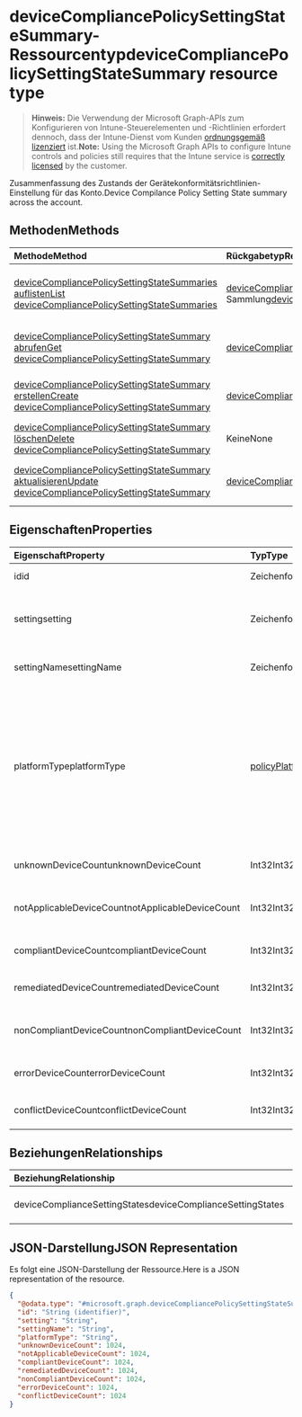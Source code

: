 # <a name="devicecompliancepolicysettingstatesummary-resource-type"></a><span data-ttu-id="5ea32-101">deviceCompliancePolicySettingStateSummary-Ressourcentyp</span><span class="sxs-lookup"><span data-stu-id="5ea32-101">deviceCompliancePolicySettingStateSummary resource type</span></span>

> <span data-ttu-id="5ea32-102">**Hinweis:** Die Verwendung der Microsoft Graph-APIs zum Konfigurieren von Intune-Steuerelementen und -Richtlinien erfordert dennoch, dass der Intune-Dienst vom Kunden [ordnungsgemäß lizenziert](https://go.microsoft.com/fwlink/?linkid=839381) ist.</span><span class="sxs-lookup"><span data-stu-id="5ea32-102">**Note:** Using the Microsoft Graph APIs to configure Intune controls and policies still requires that the Intune service is [correctly licensed](https://go.microsoft.com/fwlink/?linkid=839381) by the customer.</span></span>

<span data-ttu-id="5ea32-103">Zusammenfassung des Zustands der Gerätekonformitätsrichtlinien-Einstellung für das Konto.</span><span class="sxs-lookup"><span data-stu-id="5ea32-103">Device Compilance Policy Setting State summary across the account.</span></span>
## <a name="methods"></a><span data-ttu-id="5ea32-104">Methoden</span><span class="sxs-lookup"><span data-stu-id="5ea32-104">Methods</span></span>
|<span data-ttu-id="5ea32-105">Methode</span><span class="sxs-lookup"><span data-stu-id="5ea32-105">Method</span></span>|<span data-ttu-id="5ea32-106">Rückgabetyp</span><span class="sxs-lookup"><span data-stu-id="5ea32-106">Return Type</span></span>|<span data-ttu-id="5ea32-107">Beschreibung</span><span class="sxs-lookup"><span data-stu-id="5ea32-107">Description</span></span>|
|:---|:---|:---|
|[<span data-ttu-id="5ea32-108">deviceCompliancePolicySettingStateSummaries auflisten</span><span class="sxs-lookup"><span data-stu-id="5ea32-108">List deviceCompliancePolicySettingStateSummaries</span></span>](../api/intune_deviceconfig_devicecompliancepolicysettingstatesummary_list.md)|<span data-ttu-id="5ea32-109">[deviceCompliancePolicySettingStateSummary](../resources/intune_deviceconfig_devicecompliancepolicysettingstatesummary.md)-Sammlung</span><span class="sxs-lookup"><span data-stu-id="5ea32-109">[deviceCompliancePolicySettingStateSummary](../resources/intune_deviceconfig_devicecompliancepolicysettingstatesummary.md) collection</span></span>|<span data-ttu-id="5ea32-110">Auflisten von Eigenschaften und Beziehungen der [deviceCompliancePolicySettingStateSummary](../resources/intune_deviceconfig_devicecompliancepolicysettingstatesummary.md)-Objekte.</span><span class="sxs-lookup"><span data-stu-id="5ea32-110">List properties and relationships of the [deviceCompliancePolicySettingStateSummary](../resources/intune_deviceconfig_devicecompliancepolicysettingstatesummary.md) objects.</span></span>|
|[<span data-ttu-id="5ea32-111">deviceCompliancePolicySettingStateSummary abrufen</span><span class="sxs-lookup"><span data-stu-id="5ea32-111">Get deviceCompliancePolicySettingStateSummary</span></span>](../api/intune_deviceconfig_devicecompliancepolicysettingstatesummary_get.md)|[<span data-ttu-id="5ea32-112">deviceCompliancePolicySettingStateSummary</span><span class="sxs-lookup"><span data-stu-id="5ea32-112">deviceCompliancePolicySettingStateSummary</span></span>](../resources/intune_deviceconfig_devicecompliancepolicysettingstatesummary.md)|<span data-ttu-id="5ea32-113">Lesen von Eigenschaften und Beziehungen der [deviceCompliancePolicySettingStateSummary](../resources/intune_deviceconfig_devicecompliancepolicysettingstatesummary.md)-Objekte.</span><span class="sxs-lookup"><span data-stu-id="5ea32-113">Read properties and relationships of the [deviceCompliancePolicySettingStateSummary](../resources/intune_deviceconfig_devicecompliancepolicysettingstatesummary.md) object.</span></span>|
|[<span data-ttu-id="5ea32-114">deviceCompliancePolicySettingStateSummary erstellen</span><span class="sxs-lookup"><span data-stu-id="5ea32-114">Create deviceCompliancePolicySettingStateSummary</span></span>](../api/intune_deviceconfig_devicecompliancepolicysettingstatesummary_create.md)|[<span data-ttu-id="5ea32-115">deviceCompliancePolicySettingStateSummary</span><span class="sxs-lookup"><span data-stu-id="5ea32-115">deviceCompliancePolicySettingStateSummary</span></span>](../resources/intune_deviceconfig_devicecompliancepolicysettingstatesummary.md)|<span data-ttu-id="5ea32-116">Erstellen eines neuen [deviceCompliancePolicySettingStateSummary](../resources/intune_deviceconfig_devicecompliancepolicysettingstatesummary.md)-Objekts.</span><span class="sxs-lookup"><span data-stu-id="5ea32-116">Create a new [deviceCompliancePolicySettingStateSummary](../resources/intune_deviceconfig_devicecompliancepolicysettingstatesummary.md) object.</span></span>|
|[<span data-ttu-id="5ea32-117">deviceCompliancePolicySettingStateSummary löschen</span><span class="sxs-lookup"><span data-stu-id="5ea32-117">Delete deviceCompliancePolicySettingStateSummary</span></span>](../api/intune_deviceconfig_devicecompliancepolicysettingstatesummary_delete.md)|<span data-ttu-id="5ea32-118">Keine</span><span class="sxs-lookup"><span data-stu-id="5ea32-118">None</span></span>|<span data-ttu-id="5ea32-119">Löschen einer [deviceCompliancePolicySettingStateSummary](../resources/intune_deviceconfig_devicecompliancepolicysettingstatesummary.md).</span><span class="sxs-lookup"><span data-stu-id="5ea32-119">Deletes a [deviceCompliancePolicySettingStateSummary](../resources/intune_deviceconfig_devicecompliancepolicysettingstatesummary.md).</span></span>|
|[<span data-ttu-id="5ea32-120">deviceCompliancePolicySettingStateSummary aktualisieren</span><span class="sxs-lookup"><span data-stu-id="5ea32-120">Update deviceCompliancePolicySettingStateSummary</span></span>](../api/intune_deviceconfig_devicecompliancepolicysettingstatesummary_update.md)|[<span data-ttu-id="5ea32-121">deviceCompliancePolicySettingStateSummary</span><span class="sxs-lookup"><span data-stu-id="5ea32-121">deviceCompliancePolicySettingStateSummary</span></span>](../resources/intune_deviceconfig_devicecompliancepolicysettingstatesummary.md)|<span data-ttu-id="5ea32-122">Aktualisieren der Eigenschaften eines [deviceCompliancePolicySettingStateSummary](../resources/intune_deviceconfig_devicecompliancepolicysettingstatesummary.md)-Objekts.</span><span class="sxs-lookup"><span data-stu-id="5ea32-122">Update the properties of a [deviceCompliancePolicySettingStateSummary](../resources/intune_deviceconfig_devicecompliancepolicysettingstatesummary.md) object.</span></span>|

## <a name="properties"></a><span data-ttu-id="5ea32-123">Eigenschaften</span><span class="sxs-lookup"><span data-stu-id="5ea32-123">Properties</span></span>
|<span data-ttu-id="5ea32-124">Eigenschaft</span><span class="sxs-lookup"><span data-stu-id="5ea32-124">Property</span></span>|<span data-ttu-id="5ea32-125">Typ</span><span class="sxs-lookup"><span data-stu-id="5ea32-125">Type</span></span>|<span data-ttu-id="5ea32-126">Beschreibung</span><span class="sxs-lookup"><span data-stu-id="5ea32-126">Description</span></span>|
|:---|:---|:---|
|<span data-ttu-id="5ea32-127">id</span><span class="sxs-lookup"><span data-stu-id="5ea32-127">id</span></span>|<span data-ttu-id="5ea32-128">Zeichenfolge</span><span class="sxs-lookup"><span data-stu-id="5ea32-128">String</span></span>|<span data-ttu-id="5ea32-129">Schlüssel der Entität</span><span class="sxs-lookup"><span data-stu-id="5ea32-129">Key of the entity.</span></span>|
|<span data-ttu-id="5ea32-130">setting</span><span class="sxs-lookup"><span data-stu-id="5ea32-130">setting</span></span>|<span data-ttu-id="5ea32-131">Zeichenfolge</span><span class="sxs-lookup"><span data-stu-id="5ea32-131">String</span></span>|<span data-ttu-id="5ea32-132">Klassenname und Eigenschaftenname der Einstellung</span><span class="sxs-lookup"><span data-stu-id="5ea32-132">The setting class name and property name.</span></span>|
|<span data-ttu-id="5ea32-133">settingName</span><span class="sxs-lookup"><span data-stu-id="5ea32-133">settingName</span></span>|<span data-ttu-id="5ea32-134">Zeichenfolge</span><span class="sxs-lookup"><span data-stu-id="5ea32-134">String</span></span>|<span data-ttu-id="5ea32-135">Name der Einstellung</span><span class="sxs-lookup"><span data-stu-id="5ea32-135">Name of the setting.</span></span>|
|<span data-ttu-id="5ea32-136">platformType</span><span class="sxs-lookup"><span data-stu-id="5ea32-136">platformType</span></span>|[<span data-ttu-id="5ea32-137">policyPlatformType</span><span class="sxs-lookup"><span data-stu-id="5ea32-137">policyPlatformType</span></span>](../resources/intune_deviceconfig_policyplatformtype.md)|<span data-ttu-id="5ea32-138">Einstellung-Plattform.</span><span class="sxs-lookup"><span data-stu-id="5ea32-138">Setting platform.</span></span> <span data-ttu-id="5ea32-139">Mögliche Werte sind: `android`, `iOS`, `macOS`, `windowsPhone81`, `windows81AndLater`, `windows10AndLater`, `androidWorkProfile` und `all`.</span><span class="sxs-lookup"><span data-stu-id="5ea32-139">Possible values are: `android`, `iOS`, `macOS`, `windowsPhone81`, `windows81AndLater`, `windows10AndLater`, `androidWorkProfile`, `all`.</span></span>|
|<span data-ttu-id="5ea32-140">unknownDeviceCount</span><span class="sxs-lookup"><span data-stu-id="5ea32-140">unknownDeviceCount</span></span>|<span data-ttu-id="5ea32-141">Int32</span><span class="sxs-lookup"><span data-stu-id="5ea32-141">Int32</span></span>|<span data-ttu-id="5ea32-142">Anzahl von unbekannten Geräten</span><span class="sxs-lookup"><span data-stu-id="5ea32-142">Number of unknown devices</span></span>|
|<span data-ttu-id="5ea32-143">notApplicableDeviceCount</span><span class="sxs-lookup"><span data-stu-id="5ea32-143">notApplicableDeviceCount</span></span>|<span data-ttu-id="5ea32-144">Int32</span><span class="sxs-lookup"><span data-stu-id="5ea32-144">Int32</span></span>|<span data-ttu-id="5ea32-145">Anzahl der ausgenommenen Geräte</span><span class="sxs-lookup"><span data-stu-id="5ea32-145">Number of not applicable devices</span></span>|
|<span data-ttu-id="5ea32-146">compliantDeviceCount</span><span class="sxs-lookup"><span data-stu-id="5ea32-146">compliantDeviceCount</span></span>|<span data-ttu-id="5ea32-147">Int32</span><span class="sxs-lookup"><span data-stu-id="5ea32-147">Int32</span></span>|<span data-ttu-id="5ea32-148">Anzahl von konformen Geräten</span><span class="sxs-lookup"><span data-stu-id="5ea32-148">Number of compliant devices</span></span>|
|<span data-ttu-id="5ea32-149">remediatedDeviceCount</span><span class="sxs-lookup"><span data-stu-id="5ea32-149">remediatedDeviceCount</span></span>|<span data-ttu-id="5ea32-150">Int32</span><span class="sxs-lookup"><span data-stu-id="5ea32-150">Int32</span></span>|<span data-ttu-id="5ea32-151">Anzahl von korrigierten Geräten</span><span class="sxs-lookup"><span data-stu-id="5ea32-151">Number of remediated devices</span></span>|
|<span data-ttu-id="5ea32-152">nonCompliantDeviceCount</span><span class="sxs-lookup"><span data-stu-id="5ea32-152">nonCompliantDeviceCount</span></span>|<span data-ttu-id="5ea32-153">Int32</span><span class="sxs-lookup"><span data-stu-id="5ea32-153">Int32</span></span>|<span data-ttu-id="5ea32-154">Anzahl von nicht konformen Geräten</span><span class="sxs-lookup"><span data-stu-id="5ea32-154">Number of NonCompliant devices</span></span>|
|<span data-ttu-id="5ea32-155">errorDeviceCount</span><span class="sxs-lookup"><span data-stu-id="5ea32-155">errorDeviceCount</span></span>|<span data-ttu-id="5ea32-156">Int32</span><span class="sxs-lookup"><span data-stu-id="5ea32-156">Int32</span></span>|<span data-ttu-id="5ea32-157">Anzahl von Geräten mit Fehlern</span><span class="sxs-lookup"><span data-stu-id="5ea32-157">Number of error devices</span></span>|
|<span data-ttu-id="5ea32-158">conflictDeviceCount</span><span class="sxs-lookup"><span data-stu-id="5ea32-158">conflictDeviceCount</span></span>|<span data-ttu-id="5ea32-159">Int32</span><span class="sxs-lookup"><span data-stu-id="5ea32-159">Int32</span></span>|<span data-ttu-id="5ea32-160">Anzahl der Geräte mit Konflikten</span><span class="sxs-lookup"><span data-stu-id="5ea32-160">Number of conflict devices</span></span>|

## <a name="relationships"></a><span data-ttu-id="5ea32-161">Beziehungen</span><span class="sxs-lookup"><span data-stu-id="5ea32-161">Relationships</span></span>
|<span data-ttu-id="5ea32-162">Beziehung</span><span class="sxs-lookup"><span data-stu-id="5ea32-162">Relationship</span></span>|<span data-ttu-id="5ea32-163">Typ</span><span class="sxs-lookup"><span data-stu-id="5ea32-163">Type</span></span>|<span data-ttu-id="5ea32-164">Beschreibung</span><span class="sxs-lookup"><span data-stu-id="5ea32-164">Description</span></span>|
|:---|:---|:---|
|<span data-ttu-id="5ea32-165">deviceComplianceSettingStates</span><span class="sxs-lookup"><span data-stu-id="5ea32-165">deviceComplianceSettingStates</span></span>|<span data-ttu-id="5ea32-166">[deviceComplianceSettingState](../resources/intune_deviceconfig_devicecompliancesettingstate.md)-Sammlung</span><span class="sxs-lookup"><span data-stu-id="5ea32-166">[deviceComplianceSettingState](../resources/intune_deviceconfig_devicecompliancesettingstate.md) collection</span></span>|<span data-ttu-id="5ea32-167">Noch nicht dokumentiert.</span><span class="sxs-lookup"><span data-stu-id="5ea32-167">Not yet documented</span></span>|

## <a name="json-representation"></a><span data-ttu-id="5ea32-168">JSON-Darstellung</span><span class="sxs-lookup"><span data-stu-id="5ea32-168">JSON Representation</span></span>
<span data-ttu-id="5ea32-169">Es folgt eine JSON-Darstellung der Ressource.</span><span class="sxs-lookup"><span data-stu-id="5ea32-169">Here is a JSON representation of the resource.</span></span>
<!-- {
  "blockType": "resource",
  "keyProperty": "id",
  "@odata.type": "microsoft.graph.deviceCompliancePolicySettingStateSummary"
}
-->
``` json
{
  "@odata.type": "#microsoft.graph.deviceCompliancePolicySettingStateSummary",
  "id": "String (identifier)",
  "setting": "String",
  "settingName": "String",
  "platformType": "String",
  "unknownDeviceCount": 1024,
  "notApplicableDeviceCount": 1024,
  "compliantDeviceCount": 1024,
  "remediatedDeviceCount": 1024,
  "nonCompliantDeviceCount": 1024,
  "errorDeviceCount": 1024,
  "conflictDeviceCount": 1024
}
```



